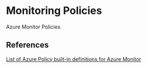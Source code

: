# Monitoring Policies

Azure Monitor Policies

## References
[List of Azure Policy built-in definitions for Azure Monitor](https://docs.microsoft.com/en-us/azure/azure-monitor/samples/policy-reference)